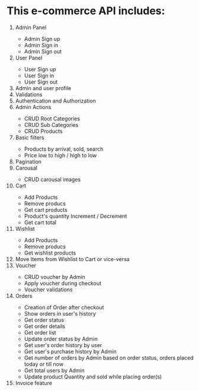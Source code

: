  # This e-commerce API includes:
<ol>
<li >Admin Panel</li>
    <ul>
        <li>Admin Sign up</li>
        <li>Admin Sign in</li>
        <li>Admin Sign out</li>
    </ul>
    <li>User Panel</li>
    <ul>
        <li>User Sign up</li>
        <li>User Sign in</li>
        <li>User Sign out</li>
    </ul>

<li>Admin and user profile</li>

<li>Validations</li>
<li>Authentication and Authorization</li>
<li>Admin Actions</li>
    <ul>
        <li>CRUD Root Categories</li>
        <li>CRUD Sub Categories</li>
        <li>CRUD Products</li>
    </ul>

<li>Basic filters</li>
    <ul>
        <li>Products by arrival, sold, search</li>
        <li>Price low to high / high to low</li>
    </ul>

<li>Pagination</li>

<li>Carousal</li>
      <ul>
        <li>CRUD carousal images</li>
    </ul>

<li>Cart</li>
    <ul>
        <li>Add Products</li>
        <li>Remove producs</li>
        <li>Get cart products</li>
        <li>Product's quantity Increment / Decrement </li>
        <li>Get cart total</li>
    </ul>

<li>Wishlist</li>
    <ul>
        <li>Add Products</li>
        <li>Remove producs</li>
        <li>Get wishlist products</li>
    </ul>

<li>Move Items from Wishlist to Cart or vice-versa</li>


<li>Voucher</li>
    <ul>
        <li>CRUD voucher by Admin</li>
        <li>Apply voucher during checkout</li>
        <li>Voucher validations</li>
    </ul>

<li>Orders</li>
     <ul>
        <li>Creation of Order after checkout</li>
        <li>Show orders in user's history</li>
        <li>Get order status</li>
        <li>Get order details</li>
         <li>Get order list </li>
        <li>Update order status by Admin</li>
        <li>Get user's order history by user</li>
        <li>Get user's purchase history by Admin</li>
        <li>Get number of orders by Admin based on order status, orders placed today or till now</li>
        <li>Get total users by Admin</li>
        <li>Update product Quantity and sold while placing order(s)</li>
    </ul>

<li>Invoice feature</li>

</ol>